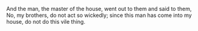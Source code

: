 And the man, the master of the house, went out to them and said to them, No, my brothers, do not act so wickedly; since this man has come into my house, do not do this vile thing.
